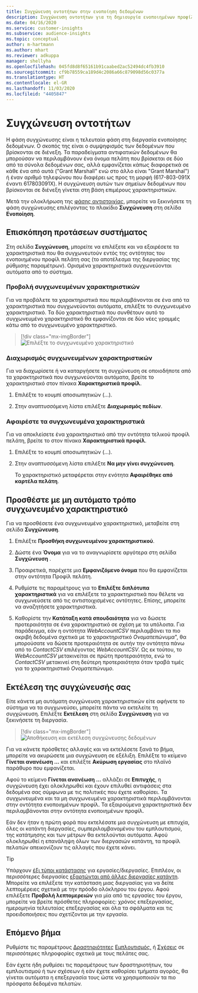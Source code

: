 ```yaml
---
title: Συγχώνευση οντοτήτων στην ενοποίηση δεδομένων
description: Συγχώνευση οντοτήτων για τη δημιουργία ενοποιημένων προφίλ πελατών.
ms.date: 04/16/2020
ms.service: customer-insights
ms.subservice: audience-insights
ms.topic: conceptual
author: m-hartmann
ms.author: mhart
ms.reviewer: adkuppa
manager: shellyha
ms.openlocfilehash: 045fd8d8f65161b91caabed2ac52494dc4fb3910
ms.sourcegitcommit: cf9b78559ca189d4c2086a66c879098d56c0377a
ms.translationtype: HT
ms.contentlocale: el-GR
ms.lasthandoff: 11/03/2020
ms.locfileid: "4405847"
---
```

# <a name="merge-entities"></a>Συγχώνευση οντοτήτων

Η φάση συγχώνευσης είναι η τελευταία φάση στη διεργασία ενοποίησης δεδομένων. Ο σκοπός της είναι ο συμψηφισμός των δεδομένων που βρίσκονται σε διένεξη. Τα παραδείγματα αντιφατικών δεδομένων θα μπορούσαν να περιλαμβάνουν ένα όνομα πελάτη που βρίσκεται σε δύο από τα σύνολα δεδομένων σας, αλλά εμφανίζεται κάπως διαφορετικά σε κάθε ένα από αυτά ("Grant Marshall" ενώ στο άλλο είναι "Grant Marshal") ή έναν αριθμό τηλεφώνου που διαφέρει ως προς τη μορφή (617-803-091X έναντι 617803091X). Η συγχώνευση αυτών των σημείων δεδομένων που βρίσκονται σε διένεξη γίνεται στη βάση επιμέρους χαρακτηριστικών.

Μετά την ολοκλήρωση της [φάσης αντιστοιχίας](match-entities.md), μπορείτε να ξεκινήσετε τη φάση συγχώνευσης επιλέγοντας το πλακίδιο **Συγχώνευση** στη σελίδα **Ενοποίηση**.

## <a name="review-system-recommendations"></a>Επισκόπηση προτάσεων συστήματος

Στη σελίδα **Συγχώνευση**, μπορείτε να επιλέξετε και να εξαιρέσετε τα χαρακτηριστικά που θα συγχωνευτούν εντός της οντότητας του ενοποιημένου προφίλ πελάτη σας (το αποτέλεσμα της διεργασίας της ρύθμισης παραμέτρων). Ορισμένα χαρακτηριστικά συγχωνεύονται αυτόματα από το σύστημα.

### <a name="view-merged-attributes"></a>Προβολή συγχωνευμένων χαρακτηριστικών

Για να προβάλετε τα χαρακτηριστικά που περιλαμβάνονται σε ένα από τα χαρακτηριστικά που συγχωνεύονται αυτόματα, επιλέξτε το συγχωνευμένο χαρακτηριστικό. Τα δύο χαρακτηριστικά που συνθέτουν αυτό το συγχωνευμένο χαρακτηριστικό θα εμφανίζονται σε δύο νέες γραμμές κάτω από το συγχωνευμένο χαρακτηριστικό.

> [!div class="mx-imgBorder"]
> ![Επιλέξτε το συγχωνευμένο χαρακτηριστικό](media/configure-data-merge-profile-attributes.png "Επιλέξτε το συγχωνευμένο χαρακτηριστικό")

### <a name="separate-merged-attributes"></a>Διαχωρισμός συγχωνευμένων χαρακτηριστικών

Για να διαχωρίσετε ή να καταργήσετε τη συγχώνευση σε οποιοδήποτε από τα χαρακτηριστικά που συγχωνεύονται αυτόματα, βρείτε το χαρακτηριστικό στον πίνακα **Χαρακτηριστικά προφίλ**.

1. Επιλέξτε το κουμπί αποσιωπητικών (...).
  
2. Στην αναπτυσσόμενη λίστα επιλέξτε **Διαχωρισμός πεδίων**.

### <a name="remove-merged-attributes"></a>Αφαιρέστε τα συγχωνευμένα χαρακτηριστικά

Για να αποκλείσετε ένα χαρακτηριστικό από την οντότητα τελικού προφίλ πελάτη, βρείτε το στον πίνακα **Χαρακτηριστικά προφίλ**.

1. Επιλέξτε το κουμπί αποσιωπητικών (...).
  
2. Στην αναπτυσσόμενη λίστα επιλέξτε **Να μην γίνει συγχώνευση**.

   Το χαρακτηριστικό μεταφέρεται στην ενότητα **Αφαιρέθηκε από καρτέλα πελάτη**.

## <a name="manually-add-a-merged-attribute"></a>Προσθέστε με μη αυτόματο τρόπο συγχωνευμένο χαρακτηριστικό

Για να προσθέσετε ένα συγχωνευμένο χαρακτηριστικό, μεταβείτε στη σελίδα **Συγχώνευση**.

1. Επιλέξτε **Προσθήκη συγχωνευμένου χαρακτηριστικού**.

2. Δώστε ένα **Όνομα** για να το αναγνωρίσετε αργότερα στη σελίδα **Συγχώνευση** .

3. Προαιρετικά, παρέχετε μια **Εμφανιζόμενο όνομα** που θα εμφανίζεται στην οντότητα Προφίλ πελάτη.

4. Ρυθμίστε τις παραμέτρους για το **Επιλέξτε διπλότυπα χαρακτηριστικά** για να επιλέξετε τα χαρακτηριστικά που θέλετε να συγχωνεύσετε από τις αντιστοιχισμένες οντότητες. Επίσης, μπορείτε να αναζητήσετε χαρακτηριστικά.

5. Καθορίστε την **Κατάταξη κατά σπουδαιότητα** για να δώσετε προτεραιότητα σε ένα χαρακτηριστικό σε σχέση με τα υπόλοιπα. Για παράδειγμα, εάν η οντότητα *WebAccountCSV* περιλαμβάνει τα πιο ακριβή δεδομένα σχετικά με το χαρακτηριστικό *Ονοματεπώνυμα*", θα μπορούσατε να δώσετε προτεραιότητα σε αυτήν την οντότητα πάνω από το *ContactCSV* επιλέγοντας *WebAccountCSV*. Ως εκ τούτου, το *WebAccountCSV* μετακινείται σε πρώτη προτεραιότητα, ενώ το *ContactCSV* μετακινεί στη δεύτερη προτεραιότητα όταν τραβά τιμές για το χαρακτηριστικό *Ονοματεπώνυμο*.

## <a name="run-your-merge"></a>Εκτέλεση της συγχώνευσής σας

Είτε κάνετε μη αυτόματη συγχώνευση χαρακτηριστικών είτε αφήνετε το σύστημα να τα συγχωνεύσει, μπορείτε πάντα να εκτελείτε τη συγχώνευση. Επιλέξτε **Εκτέλεση** στη σελίδα **Συγχώνευση** για να ξεκινήσετε τη διεργασία.

> [!div class="mx-imgBorder"]
> ![Αποθήκευση και εκτέλεση συγχώνευσης δεδομένων](media/configure-data-merge-save-run.png "Αποθήκευση και εκτέλεση συγχώνευσης δεδομένων")

Για να κάνετε πρόσθετες αλλαγές και να εκτελέσετε ξανά το βήμα, μπορείτε να ακυρώσετε μια συγχώνευση σε εξέλιξη. Επιλέξτε το κείμενο **Γίνεται ανανέωση ...** και επιλέξτε **Ακύρωση εργασίας** στο πλαϊνό παράθυρο που εμφανίζεται.

Αφού το κείμενο **Γίνεται ανανέωση ...** αλλάζει σε **Επιτυχής**, η συγχώνευση έχει ολοκληρωθεί και έχουν επιλυθεί αντιφάσεις στα δεδομένα σας σύμφωνα με τις πολιτικές που έχετε καθορίσει. Τα συγχωνευμένα και τα μη συγχωνευμένα χαρακτηριστικά περιλαμβάνονται στην οντότητα ενοποιημένων προφίλ. Τα εξαιρούμενα χαρακτηριστικά δεν περιλαμβάνονται στην οντότητα ενοποιημένων προφίλ.

Εάν δεν ήταν η πρώτη φορά που εκτελέσατε μια συγχώνευση με επιτυχία, όλες οι κατάντη διεργασίες, συμπεριλαμβανομένου του εμπλουτισμού, της κατάτμησης και των μέτρων θα εκτελούνται αυτόματα. Αφού ολοκληρωθεί η επανάληψη όλων των διεργασιών κατάντη, τα προφίλ πελατών απεικονίζουν τις αλλαγές που έχετε κάνει.

> [!TIP]
> Υπάρχουν [έξι τύποι κατάστασης](system.md#status-types) για εργασίες/διεργασίες. Επιπλέον, οι περισσότερες διεργασίες [εξαρτώνται από άλλες διεργασίες κατάντη](system.md#refresh-policies). Μπορείτε να επιλέξετε την κατάσταση μιας διεργασίας για να δείτε λεπτομέρειες σχετικά με την πρόοδο ολόκληρου του έργου. Αφού επιλέξετε **Προβολή λεπτομερειών** για μία από τις εργασίες του έργου, μπορείτε να βρείτε πρόσθετες πληροφορίες: χρόνος επεξεργασίας, ημερομηνία τελευταίας επεξεργασίας και όλα τα σφάλματα και τις προειδοποιήσεις που σχετίζονται με την εργασία.

## <a name="next-step"></a>Επόμενο βήμα

Ρυθμίστε τις παραμέτρους [Δραστηριότητες](activities.md) [Εμπλουτισμός,](enrichment-microsoft-graph.md) ή [Σχέσεις](relationships.md) σε περισσότερες πληροφορίες σχετικά με τους πελάτες σας.

Εάν έχετε ήδη ρυθμίσει τις παραμέτρους των δραστηριοτήτων, του εμπλουτισμού ή των σχέσεων ή εάν έχετε καθορίσει τμήματα αγοράς, θα γίνεται αυτόματα η επεξεργασία τους ώστε να χρησιμοποιούν τα πιο πρόσφατα δεδομένα πελατών.


